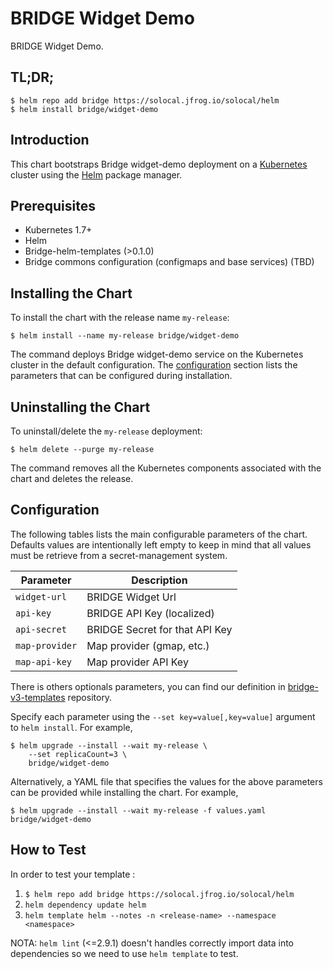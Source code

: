# BRIDGE Widget Demo

BRIDGE Widget Demo.

## TL;DR;

```console
$ helm repo add bridge https://solocal.jfrog.io/solocal/helm
$ helm install bridge/widget-demo
```

## Introduction

This chart bootstraps Bridge widget-demo deployment on 
a [Kubernetes](http://kubernetes.io) cluster using the [Helm](https://helm.sh) package manager.

## Prerequisites

- Kubernetes 1.7+
- Helm
- Bridge-helm-templates (>0.1.0)
- Bridge commons configuration (configmaps and base services) (TBD)


## Installing the Chart

To install the chart with the release name `my-release`:

```console
$ helm install --name my-release bridge/widget-demo
```

The command deploys Bridge widget-demo service on the Kubernetes cluster in the default configuration. 
The [configuration](#configuration) section lists the parameters that can be configured during installation.

## Uninstalling the Chart

To uninstall/delete the `my-release` deployment:

```console
$ helm delete --purge my-release
```

The command removes all the Kubernetes components associated with the chart and deletes the release.

## Configuration

The following tables lists the main configurable parameters of the chart.
Defaults values are intentionally left empty to keep in mind that all values must be retrieve from a secret-management system.

| Parameter        | Description                    |
| ---------------- | ------------------------------ |
| `widget-url`     | BRIDGE Widget Url              |      
| `api-key`        | BRIDGE API Key (localized)     |
| `api-secret`     | BRIDGE Secret for that API Key |
| `map-provider`   | Map provider (gmap, etc.)      | 
| `map-api-key`    | Map provider API Key           |

There is others optionals parameters, you can find our definition in [bridge-v3-templates](https://github.com/Leadformance/bridge-helm-charts) repository.

Specify each parameter using the `--set key=value[,key=value]` argument to `helm install`. For example,

```console
$ helm upgrade --install --wait my-release \
    --set replicaCount=3 \
    bridge/widget-demo
```

Alternatively, a YAML file that specifies the values for the above parameters can be provided while installing the chart. For example,

```console
$ helm upgrade --install --wait my-release -f values.yaml bridge/widget-demo
```

## How to Test

In order to test your template : 
1. `$ helm repo add bridge https://solocal.jfrog.io/solocal/helm`
1. `helm dependency update helm`
1. `helm template helm --notes -n <release-name> --namespace <namespace>`
      
NOTA: `helm lint` (<=2.9.1) doesn't handles correctly import data into dependencies so we need to use `helm template` to test.
